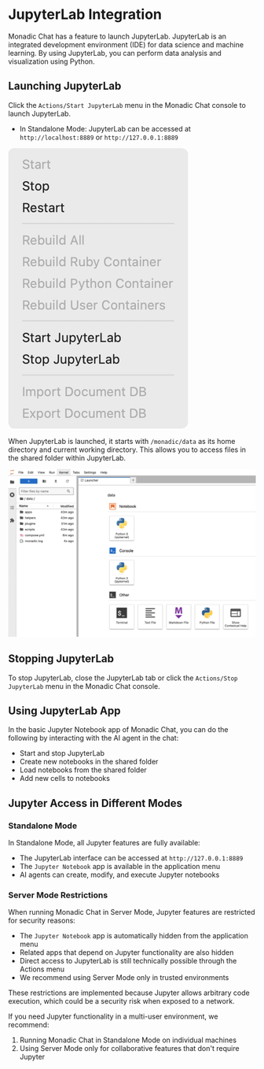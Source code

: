 # JupyterLab Integration

Monadic Chat has a feature to launch JupyterLab. JupyterLab is an integrated development environment (IDE) for data science and machine learning. By using JupyterLab, you can perform data analysis and visualization using Python.

## Launching JupyterLab

Click the `Actions/Start JupyterLab` menu in the Monadic Chat console to launch JupyterLab.

- In Standalone Mode: JupyterLab can be accessed at `http://localhost:8889` or `http://127.0.0.1:8889`

![Action menu](../assets/images/jupyter-start-stop.png ':size=190')

When JupyterLab is launched, it starts with `/monadic/data` as its home directory and current working directory. This allows you to access files in the shared folder within JupyterLab.

![JupyterLab Terminal](../assets/images/jupyterlab-terminal.png ':size=600')

## Stopping JupyterLab

To stop JupyterLab, close the JupyterLab tab or click the `Actions/Stop JupyterLab` menu in the Monadic Chat console.

## Using JupyterLab App

In the basic Jupyter Notebook app of Monadic Chat, you can do the following by interacting with the AI agent in the chat:

- Start and stop JupyterLab
- Create new notebooks in the shared folder
- Load notebooks from the shared folder
- Add new cells to notebooks

## Jupyter Access in Different Modes

### Standalone Mode

In Standalone Mode, all Jupyter features are fully available:
- The JupyterLab interface can be accessed at `http://127.0.0.1:8889`
- The `Jupyter Notebook` app is available in the application menu
- AI agents can create, modify, and execute Jupyter notebooks

### Server Mode Restrictions

When running Monadic Chat in Server Mode, Jupyter features are restricted for security reasons:

- The `Jupyter Notebook` app is automatically hidden from the application menu
- Related apps that depend on Jupyter functionality are also hidden
- Direct access to JupyterLab is still technically possible through the Actions menu
- We recommend using Server Mode only in trusted environments

These restrictions are implemented because Jupyter allows arbitrary code execution, which could be a security risk when exposed to a network.

If you need Jupyter functionality in a multi-user environment, we recommend:
1. Running Monadic Chat in Standalone Mode on individual machines
2. Using Server Mode only for collaborative features that don't require Jupyter

